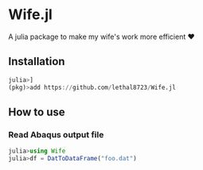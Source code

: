 # Wife.jl
A julia package to make my wife's work more efficient :heart:

## Installation
```julia
julia>]
(pkg)>add https://github.com/lethal8723/Wife.jl
```

## How to use
### Read Abaqus output file
```julia
julia>using Wife
julia>df = DatToDataFrame("foo.dat")
```

